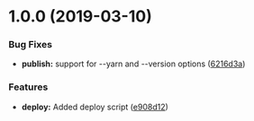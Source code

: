 # 1.0.0 (2019-03-10)


### Bug Fixes

* **publish:** support for --yarn and --version options ([6216d3a](https://module.kopaxgroup.com/rollup-umd/deploy/commit/6216d3a))


### Features

* **deploy:** Added deploy script ([e908d12](https://module.kopaxgroup.com/rollup-umd/deploy/commit/e908d12))
